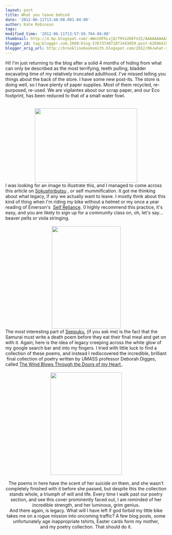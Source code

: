 ```yaml
---
layout: post
title: What you leave behind
date: '2012-06-11T13:48:00.001-04:00'
author: Kate Robinson
tags: 
modified_time: '2012-06-11T13:57:56.764-04:00'
thumbnail: http://4.bp.blogspot.com/-mWvzOFhLxjQ/T9Yo20EFn3I/AAAAAAAAAXo/D8K7ltmlJkw/s72-c/slide_193868_424071_huge.jpg
blogger_id: tag:blogger.com,1999:blog-5767374071871443859.post-6260641543022168781
blogger_orig_url: http://brooklinebooksmith.blogspot.com/2012/06/what-you-leave-behind.html
---
```


Hi! I'm just returning to the blog after a solid 4 months of hiding from what can only be described as the most terrifying, teeth pulling, bladder excavating time of my relatively truncated adulthood. I've missed telling you things about the back of the store. I have some new post-its. The store is doing well, so I have plenty of paper supplies. Most of them recycled, re-purposed, re-used. We are vigilantes about our scrap paper, and our Eco footprint, has been reduced to that of a small water fowl.<br /><br /><div class="separator" style="clear: both; text-align: center;"><a href="http://4.bp.blogspot.com/-mWvzOFhLxjQ/T9Yo20EFn3I/AAAAAAAAAXo/D8K7ltmlJkw/s1600/slide_193868_424071_huge.jpg" imageanchor="1" style="margin-left: 1em; margin-right: 1em;"><img border="0" fba="true" height="232" src="http://4.bp.blogspot.com/-mWvzOFhLxjQ/T9Yo20EFn3I/AAAAAAAAAXo/D8K7ltmlJkw/s320/slide_193868_424071_huge.jpg" width="320" /></a></div>I was looking for an image to illustrate this, and I managed to come across this article on <a href="http://www.huffingtonpost.com/atlas-obscura/japans-selfmummified-monk_b_1025733.html#s423986&amp;title=They_stripped_their">Sokushinbutsu</a> , or self mummification. It got me thinking about what legacy, if any we actually want to leave. I mostly think about this kind of thing when I'm riding my bike without a helmet or my once a year reading of Emerson's &nbsp;<a href="http://www.brooklinebooksmith-shop.com/book/9780486277905">Self Reliance</a>. (I highly recommend this practice, it's easy, and you are likely to sign up for a community class on, oh, let's say... beaver pelts or viola stringing.<br /><br /><div class="separator" style="clear: both; text-align: center;"><a href="http://4.bp.blogspot.com/-GKlVczvgQw0/T9YrWQeSKZI/AAAAAAAAAX0/KGURbpjBU7Q/s1600/403px-Akashi_Gidayu_writing_his_death_poem_before_comitting_Seppuku.jpg" imageanchor="1" style="margin-left: 1em; margin-right: 1em;"><img border="0" fba="true" height="320" src="http://4.bp.blogspot.com/-GKlVczvgQw0/T9YrWQeSKZI/AAAAAAAAAX0/KGURbpjBU7Q/s320/403px-Akashi_Gidayu_writing_his_death_poem_before_comitting_Seppuku.jpg" width="215" /></a></div><div style="border-bottom: medium none; border-left: medium none; border-right: medium none; border-top: medium none;">The most interesting part of <a href="http://en.wikipedia.org/wiki/Seppuku">Seppuku</a>, (if you ask me) is the fact that the Samurai must write a death poem before they eat their final meal and get on with it. Again; here is the idea of legacy creeping across the white glow of my google search bar and into my fingers. I tried with little luck to find a collection of these poems, and instead I rediscovered the incredible,&nbsp;brilliant &nbsp;final collection of poetry written by UMASS professor Deborah Digges, called <a href="http://www.brooklinebooksmith-shop.com/book/9780375711701">The Wind Blows Through the Doors of my Heart </a>.</div><div style="border-bottom: medium none; border-left: medium none; border-right: medium none; border-top: medium none;"><br /></div><div class="separator" style="border-bottom: medium none; border-left: medium none; border-right: medium none; border-top: medium none; clear: both; text-align: center;"><a href="http://2.bp.blogspot.com/-fsgrctGcMJs/T9YsLwgriwI/AAAAAAAAAX8/mQjvQhVRoHw/s1600/9780375711701.jpg" imageanchor="1" style="margin-left: 1em; margin-right: 1em;"><img border="0" fba="true" height="320" src="http://2.bp.blogspot.com/-fsgrctGcMJs/T9YsLwgriwI/AAAAAAAAAX8/mQjvQhVRoHw/s320/9780375711701.jpg" width="223" /></a></div><div class="separator" style="border-bottom: medium none; border-left: medium none; border-right: medium none; border-top: medium none; clear: both; text-align: center;"><br /></div><div class="separator" style="border-bottom: medium none; border-left: medium none; border-right: medium none; border-top: medium none; clear: both; text-align: center;">The poems in here have the scent of her suicide on them, and she wasn't completely finished with it before she passed, but despite this the collection stands whole, a triumph of will and life. Every time I walk past our poetry section, and see this cover prominently faced out, I am reminded of her incredible strength, and her luminous, grim genius. </div><div class="separator" style="border-bottom: medium none; border-left: medium none; border-right: medium none; border-top: medium none; clear: both; text-align: center;">And there again, is legacy. What will I have left if god forbid my little bike takes me on a rogue mission into oncoming traffic? A few blog posts, some unfortunately age inappropriate tshirts, Easter cards form my mother, and&nbsp;my poetry collection. That should do it.</div>